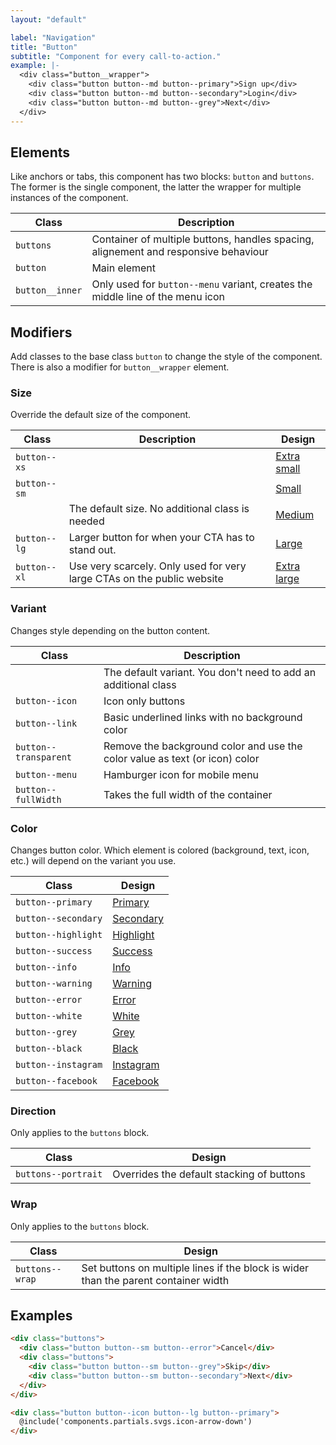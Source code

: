 ```yaml
---
layout: "default"

label: "Navigation"
title: "Button"
subtitle: "Component for every call-to-action."
example: |-
  <div class="button__wrapper">
    <div class="button button--md button--primary">Sign up</div>
    <div class="button button--md button--secondary">Login</div>
    <div class="button button--md button--grey">Next</div>
  </div>
---
```


## Elements

Like anchors or tabs, this component has two blocks: `button` and `buttons`. The former is the single component, the latter the wrapper for multiple instances of the component.

| Class | Description |
| --- | --- |
| `buttons` | Container of multiple buttons, handles spacing, alignement and responsive behaviour |
| `button` | Main element |
| `button__inner` | Only used for `button--menu` variant, creates the middle line of the menu icon |

## Modifiers

Add classes to the base class `button` to change the style of the component. There is also a modifier for `button__wrapper` element.

### Size

Override the default size of the component.

| Class | Description | Design |
| --- | --- | --- |
| `button--xs` | | <a href="" class="button button--primary button--xs">Extra small</a> |
| `button--sm` | | <a href="" class="button button--primary button--sm">Small</a> |
| | The default size. No additional class is needed | <a href="" class="button button--primary">Medium</a> |
| `button--lg` | Larger button for when your CTA has to stand out. | <a href="" class="button button--primary button--lg">Large</a> |
| `button--xl` | Use very scarcely. Only used for very large CTAs on the public website | <a href="" class="button button--primary button--xl">Extra large</a> |

### Variant

Changes style depending on the button content.

| Class | Description |
| --- | --- |
| | The default variant. You don't need to add an additional class | <a href="" class="button button--primary">Default</a> |
| `button--icon` | Icon only buttons | <a href="" class="button button--primary button--icon"></a> |
| `button--link` | Basic underlined links with no background color | <a href="" class="button--primary button--link">Link</a> |
| `button--transparent` | Remove the background color and use the color value as text (or icon) color | <a href="" class="button button--primary button--transparent">Transparent</a> |
| `button--menu` | Hamburger icon for mobile menu |
| `button--fullWidth` | Takes the full width of the container | <a href="" class="button button--primary button--fullWidth">Full width</a> |

### Color

Changes button color. Which element is colored (background, text, icon, etc.) will depend on the variant you use.

| Class | Design |
| --- | --- |
| `button--primary` | <a href="" class="button button--primary">Primary</a> |
| `button--secondary` | <a href="" class="button button--secondary">Secondary</a> |
| `button--highlight` | <a href="" class="button button--highlight">Highlight</a> |
| `button--success` | <a href="" class="button button--success">Success</a> |
| `button--info` | <a href="" class="button button--info">Info</a> |
| `button--warning` | <a href="" class="button button--warning">Warning</a> |
| `button--error` | <a href="" class="button button--error">Error</a> |
| `button--white` | <a href="" class="button button--white">White</a> |
| `button--grey` | <a href="" class="button button--grey">Grey</a> |
| `button--black` | <a href="" class="button button--black">Black</a> |
| `button--instagram` | <a href="" class="button button--instagram">Instagram</a> |
| `button--facebook` | <a href="" class="button button--facebook">Facebook</a> |

### Direction

Only applies to the `buttons` block.

| Class | Design |
| --- | --- |
| `buttons--portrait` | Overrides the default stacking of buttons |

### Wrap

Only applies to the `buttons` block.

| Class | Design |
| --- | --- |
| `buttons--wrap` | Set buttons on multiple lines if the block is wider than the parent container width |

## Examples

```html
<div class="buttons">
  <div class="button button--sm button--error">Cancel</div>
  <div class="buttons">
    <div class="button button--sm button--grey">Skip</div>
    <div class="button button--sm button--secondary">Next</div>
  </div>
</div>
```

```html
<div class="button button--icon button--lg button--primary">
  @include('components.partials.svgs.icon-arrow-down')
</div>
```
